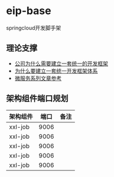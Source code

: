 # eip-base
springcloud开发脚手架


## 理论支撑
* [公司为什么需要建立一套统一的开发框架](https://blog.csdn.net/qianshangding0708/article/details/104337688/)
* [为什么要建立一套统一开发框架体系 ](https://www.sohu.com/a/337586064_100246867)
* [微服务系列文章参考](https://github.com/junneyang/docker-cloud-platform)


## 架构组件端口规划

| 架构组件 | 端口 | 备注 |
| ------- | ---- | ---- |
| xxl-job  | 9006 |  |
| xxl-job  | 9006 |  |
| xxl-job  | 9006 |  |
| xxl-job  | 9006 |  |
| xxl-job  | 9006 |  |